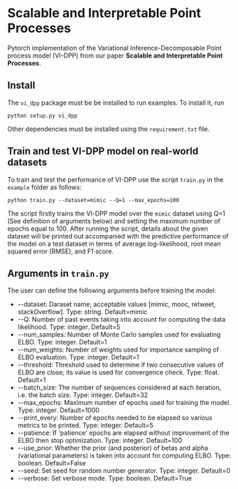 # Scalable and Interpretable Point Processes

Pytorch implementation of the Variational Inference-Decomposable Point process model (VI-DPP) from our paper **Scalable and Interpretable Point Processes**.

## Install

The `vi_dpp` package must be be installed to run examples. To install it, run 

    python setup.py vi_dpp

Other dependencies must be installed using the `requirement.txt` file.

## Train and test VI-DPP model on real-world datasets

To train and test the performance of VI-DPP use the script `train.py` in the `example` folder as follows:

    python train.py --dataset=mimic --Q=1 --max_epochs=100

The script firstly trains the VI-DPP model over the `mimic` dataset using Q=1 (See definition of arguments below) and  setting the maximum number of epochs equal to 100.
After running the script, details about the given dataset will be printed out accompanied with the predictive performance of the model on a test dataset in terms of average log-likelihood, root mean squared error (RMSE), and F1 score.

## Arguments in `train.py`
The user can define the following arguments before training the model:
* --dataset: Daraset name; acceptable values [mimic, mooc, retweet, stackOverflow]. Type: string. Default=mimic
* --Q: Number of past events taking into account for computing the data likelihood. Type: integer. Default=5
* --num_samples: Number of Monte Carlo samples used for evaluating ELBO. Type: integer. Default=1
* --num_weights: Number of weights used for importance sampling of ELBO evaluation. Type: integer. Default=1
* --threshold: Threshold used to determine if two consecutive values of ELBO are close; its value is used for convergence check. Type: float. Default=1
* --batch_size: The number of sequences considered at each iteration, i.e. the batch size. Type: integer. Default=32
* --max_epochs: Maximum number of epochs used for training the model. Type: integer. Default=1000
* --print_every: Number of epochs needed to be elapsed so various metrics to be printed. Type: integer. Default=5
* --patience: If 'patience' epochs are elapsed without improvement of the ELBO then stop optimization. Type: integer. Default=100
* --use_prior: Whether the prior (and posterior) of betas and alpha (variational parameters) is taken into account for computing ELBO. Type: boolean. Default=False
* --seed: Set seed for random number generator. Type: integer. Default=0
* --verbose: Set verbose mode. Type: boolean. Default=True
